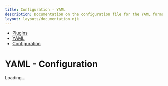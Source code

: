 ```yaml
---
title: Configuration - YAML
description: Documentation on the configuration file for the YAML formatting plugin for dprint.
layout: layouts/documentation.njk
---
```


<nav class="breadcrumb" aria-label="breadcrumbs">
  <ul>
    <li><a href="/plugins">Plugins</a></li>
    <li><a href="/plugins/yaml">YAML</a></li>
    <li><a href="/plugins/yaml/config">Configuration</a></li>
  </ul>
</nav>

# YAML - Configuration

<div class="plugin-config-table" data-url="https://plugins.dprint.dev/g-plane/pretty_yaml/latest/schema.json">
  Loading...
</div>

